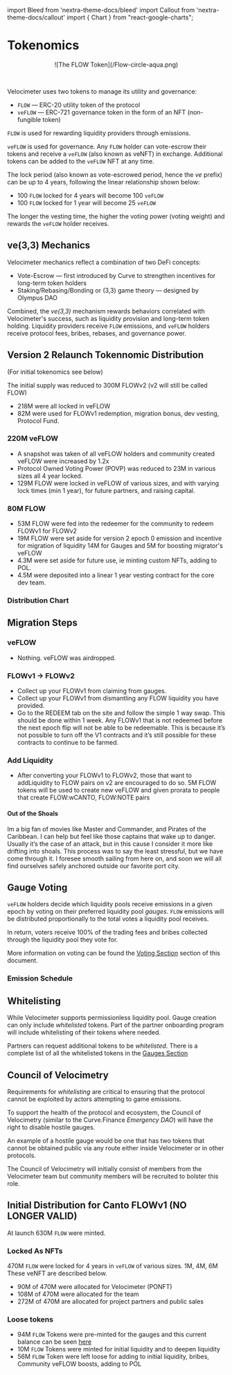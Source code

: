 import Bleed from 'nextra-theme-docs/bleed'
import Callout from 'nextra-theme-docs/callout'
import { Chart } from "react-google-charts";

# Tokenomics

<Bleed>
<div align="center">
  ![The FLOW Token](/Flow-circle-aqua.png)
</div>
</Bleed>

&nbsp;

Velocimeter uses two tokens to manage its utility and governance:

- `FLOW` &mdash; ERC-20 utility token of the protocol
- `veFLOW` &mdash; ERC-721 governance token in the form of an NFT
  (non-fungible token)

`FLOW` is used for rewarding liquidity providers through emissions.

`veFLOW` is used for governance. Any `FLOW` holder can vote-escrow their tokens and
receive a `veFLOW` (also known as veNFT) in exchange. Additional tokens can be
added to the `veFLOW` NFT at any time.

The lock period (also known as vote-escrowed period, hence the _ve_ prefix) can be up
to 4 years, following the linear relationship shown below:

- 100 `FLOW` locked for 4 years will become 100 `veFLOW`
- 100 `FLOW` locked for 1 year will become 25 `veFLOW`

The longer the vesting time, the higher the voting power (voting weight) and
rewards the `veFLOW` holder receives.

## ve(3,3) Mechanics

Velocimeter mechanics reflect a combination of two DeFi concepts:

- Vote-Escrow &mdash; first introduced by Curve to strengthen incentives for long-term token holders
- Staking/Rebasing/Bonding or (3,3) game theory &mdash; designed by Olympus DAO

Combined, the _ve(3,3)_ mechanism rewards behaviors correlated with Velocimeter's success, such as
liquidity provision and long-term token holding. Liquidity providers receive `FLOW` emissions,
and `veFLOW` holders receive protocol fees, bribes, rebases, and governance power.


## Version 2 Relaunch Tokennomic Distribution
(For initial tokenomics see below)

The initial supply was reduced to 300M FLOWv2 (v2 will still be called FLOW)
* 218M were all locked in veFLOW
* 82M were used for FLOWv1 redemption, migration bonus, dev vesting, Protocol Fund.

### 220M veFLOW
* A snapshot was taken of all veFLOW holders and community created veFLOW were increased by 1.2x
* Protocol Owned Voting Power (POVP) was reduced to 23M in various sizes all 4 year locked.
* 129M FLOW were locked in veFLOW of various sizes, and with varying lock times (min 1 year), for future partners, and raising capital.

### 80M FLOW
* 53M FLOW were fed into the redeemer for the community to redeem FLOWv1 for FLOWv2
* 19M FLOW were set aside for version 2 epoch 0 emission and incentive for migration of liquidity
14M for Gauges and 5M for boosting migrator's veFLOW 
* 4.3M were set aside for future use, ie minting custom NFTs, adding to POL.
* 4.5M were deposited into a linear 1 year vesting contract for the core dev team.
### Distribution Chart

<Bleed>
  <Chart
    chartType="PieChart"
    data={[
      [ "Receivers", "Amount" ],
      [ "Snapshot veFLOW", 12],
      [ "Protocol Owned NFTs", 23 ],
      [ "Velocimeter Team NFTs", 54],
      [ "Partner Protocol/DAOs NFTs", 127],
      [ "FLOWv2 Redeemer", 50],
      [ "Migration Bonus", 19],
      [ "Protocol FLOW Fund", 9.3],
      [ "1yr Dev Vesting", 4.5]
    ]}
    options={{
      title: "FLOW Distribution (M)",
      backgroundColor: '#111111',
      colors: ['#046971', '#10575D', '#1D565B', '#003C40', '#4EAC9D', '#3BBFAA', '#21CCB1', '#00E5C3' ],
      legend: {textStyle: {color: 'white' }},
      pieHole: 0.4,
      titleTextStyle: { color: 'white' },
    }}
    width={"100%"}
    height={"600px"}
  />
</Bleed>

## Migration Steps
### veFLOW 
*  Nothing. veFLOW was airdropped.

### FLOWv1 -> FLOWv2 
*  Collect up your FLOWv1 from claiming from gauges.
*  Collect up your FLOWv1 from dismantling any FLOW liquidity you have provided.
*  Go to the REDEEM tab on the site and follow the simple 1 way swap. This should be done within 1 week. Any FLOWv1 that is not redeemed before the next epoch flip will not be able to be redeemable. This is because it’s not possible to turn off the V1 contracts and it’s still possible for these contracts to continue to be farmed. 

### Add Liquidity
- After converting your FLOWv1 to FLOWv2, those that want to addLiquidity to FLOW pairs on v2 are encouraged to do so.
5M FLOW tokens will be used to create new veFLOW and given prorata to people that create FLOW:wCANTO, FLOW:NOTE pairs

#### Out of the Shoals
Im a big fan of movies like Master and Commander, and Pirates of the Caribbean.
I can help but feel like those captains that wake up to danger.
Usually it’s the case of an attack, but in this cause I consider it more like drifting into shoals. 
This process was to say the least stressful, but we have come through it.
I foresee smooth sailing from here on, and soon we will all find ourselves safely anchored outside our favorite port city.

## Gauge Voting

`veFLOW` holders decide which liquidity pools receive emissions in a given epoch by
voting on their preferred liquidity pool _gauges_. `FLOW` emissions will be distributed
proportionally to the total votes a liquidity pool receives.

In return, voters receive 100% of the trading fees and bribes collected through the
liquidity pool they vote for.

More information on voting can be found the [Voting Section](/voting) section of this document.

### Emission Schedule

<Bleed>
  <Chart
    chartType="LineChart"
    data={[
      ["Week", "LP Emissions", "veRebase (@50% locking rate)", "Total Supply"],
      ["1", 15, 0, 300],
      ["50", 9.1, 2, 750],
      ["100", 5.5, 1.5, 1125],
      ["150", 3.3, 1, 1275],
      ["200", 2, 0.5, 1350]
    ]}
    options={{
      title: "FLOW Emissions (M)",
      curveType: 'function',
      aggregationTarget: 'series',
      selectionMode: 'multiple',
      legend: { position: "top", textStyle: {color: 'white'}},
      series: {
        0: { targetAxisIndex: 0 },
        1: { targetAxisIndex: 0 },
        2: { targetAxisIndex: 1 },
      },
      vAxes: {
        1: { title: "Total Supply", titleTextStyle: { color: 'white' }},
        0: { title: "Epoch Distribution", titleTextStyle: { color: 'white' }}
      },
      hAxis: {
        title: "Week", titleTextStyle: { color: 'white' },
      },
      backgroundColor: '#111111',
      lineWidth: 3,
      colors: ['#79F8DB', '#2180DF', '#EA1000', '#59BFD8', '#0281FF'],
      legend: {textStyle: {color: 'white'}},
      titleTextStyle: { color: 'white' },
    }}
    width={"100%"}
    height={"600px"}
  />
</Bleed>

## Whitelisting

While Velocimeter supports permissionless liquidity pool. Gauge creation can
only include _whitelisted_ tokens. Part of the partner onboarding program will include whitelisting of their tokens where needed.

Partners can request additional tokens to be _whitelisted_.
There is a complete list of all the whitelisted tokens in the [Gauges Section](/gauges)

## Council of Velocimetry

Requirements for _whitelisting_ are critical to ensuring that the protocol cannot
be exploited by actors attempting to game emissions.

To support the health of the protocol and ecosystem, the Council of Velocimetry (similar to the Curve.Finance _Emergency DAO_)
will have the right to disable hostile gauges.

An example of a hostile gauge would be one that has two tokens that cannot be obtained public via any route either inside Velocimeter or in other protocols.

The Council of Velocimetry will initially consist of members from the Velocimeter team but community members will be recruited to bolster this role.

## Initial Distribution for Canto FLOWv1 (NO LONGER VALID)

At launch 630M `FLOW` were minted. 
### Locked As NFTs
470M `FLOW` were locked for 4 years in `veFLOW` of various sizes. 1M, 4M, 6M These veNFT are described below. 
* 90M of 470M were allocated for Velocimeter (PONFT)
* 108M of 470M were allocated for the team
* 272M of 470M are allocated for project partners and public sales

### Loose tokens
* 94M `FLOW` Tokens were pre-minted for the gauges and this current balance can be seen [here](https://evm.explorer.canto.io/address/0x0cEd59FF9BDe47b2F5F0EDD2FdFfA6a0116d91Cd)
* 10M `FLOW` Tokens were minted for initial liquidity and to deepen liquidity 
* 56M `FLOW` Token were left loose for adding to initial liquidity, bribes, Community veFLOW boosts, adding to POL

<Bleed>
  <Chart
    chartType="PieChart"
    data={[
      [ "Receivers", "Amount" ],
      [ "Protocol Owned NFTs", 90 ],
      [ "Velocimeter Team NFTs", 108],
      [ "Partner Protocol/DAOs NFTs", 272],
      [ "Gauge Premint", 94],
      [ "Team Controlled Initial Liquidity", 10],
      [ "Protocol FLOW Fund", 56]
    ]}
    options={{
      title: "FLOW Distribution (M)",
      backgroundColor: '#111111',
      colors: ['#58FF33', '#43CD24', '#37A220', '#297818', '#CCFF2C', '#367A2B' ],
      legend: {textStyle: {color: 'white' }},
      pieHole: 0.4,
      titleTextStyle: { color: 'white' },
    }}
    width={"100%"}
    height={"600px"}
  />
</Bleed>







